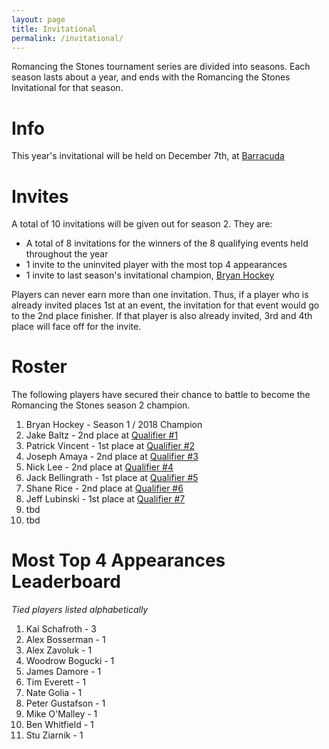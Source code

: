 ```yaml
---
layout: page
title: Invitational
permalink: /invitational/
---
```


Romancing the Stones tournament series are divided into seasons. Each season lasts about
a year, and ends with the Romancing the Stones Invitational for that season.

# Info

This year's invitational will be held on December 7th, at
[Barracuda](https://barracudaaustin.com/)

# Invites

A total of 10 invitations will be given out for season 2. They are:

* A total of 8 invitations for the winners of the 8 qualifying events held throughout
  the year
* 1 invite to the uninvited player with the most top 4 appearances
* 1 invite to last season's invitational champion,
  [Bryan Hockey](/assets/images/2019-02-02/2.jpg)

Players can never earn more than one invitation. Thus, if a player who is already
invited places 1st at an event, the invitation for that event would go to the 2nd place
finisher. If that player is also already invited, 3rd and 4th place will face off for
the invite.

# Roster

The following players have secured their chance to battle to become the Romancing the
Stones season 2 champion.

1. Bryan Hockey - Season 1 / 2018 Champion
2. Jake Baltz - 2nd place at [Qualifier #1](/results/2019-02-02)
3. Patrick Vincent - 1st place at [Qualifier #2](/results/2019-03-30)
4. Joseph Amaya - 2nd place at [Qualifier #3](/results/2019-05-04)
5. Nick Lee - 2nd place at [Qualifier #4](/results/2019-06-08)
6. Jack Bellingrath - 1st place at [Qualifier #5](/results/2019-07-20)
7. Shane Rice - 2nd place at [Qualifier #6](/results/2019-09-07)
8. Jeff Lubinski - 1st place at [Qualifier #7](/results/2019-10-12)
9. tbd
10. tbd

# Most Top 4 Appearances Leaderboard

*Tied players listed alphabetically*

1. Kai Schafroth - 3
1. Alex Bosserman - 1
1. Alex Zavoluk - 1
1. Woodrow Bogucki - 1
1. James Damore - 1
1. Tim Everett - 1
1. Nate Golia - 1
1. Peter Gustafson - 1
1. Mike O'Malley - 1
1. Ben Whitfield - 1
1. Stu Ziarnik - 1
